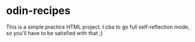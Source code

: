 # odin-recipes
This is a simple practice HTML project. I cba to go full self-reflection mode,
so you'll have to be satisfied with that ;)